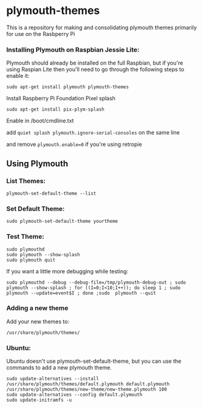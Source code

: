 # plymouth-themes
This is a repository for making and consolidating plymouth themes primarily for use on the Rasbperry Pi

### Installing Plymouth on Raspbian Jessie Lite:

Plymouth should already be installed on the full Raspbian, but if you're using Raspian Lite then you'll need to go through the following steps to enable it:

```
sudo apt-get install plymouth plymouth-themes
```
Install Raspberry Pi Foundation Pixel splash

```
sudo apt-get install pix-plym-splash
```

Enable in /boot/cmdline.txt

add `quiet splash plymouth.ignore-serial-consoles` on the same line

and remove `plymouth.enable=0` if you're using retropie

## Using Plymouth

### List Themes:

```
plymouth-set-default-theme --list
```

### Set Default Theme:

```
sudo plymouth-set-default-theme yourtheme
```

### Test Theme:

```
sudo plymouthd
sudo plymouth --show-splash
sudo plymouth quit 
```

If you want a little more debugging while testing:
```
sudo plymouthd --debug --debug-file=/tmp/plymouth-debug-out ; sudo plymouth --show-splash ; for ((I=0;I<10;I++)); do sleep 1 ; sudo plymouth --update=event$I ; done ;sudo  plymouth --quit
```


### Adding a new theme

Add your new themes to:

```
/usr/share/plymouth/themes/
```

### Ubuntu:

Ubuntu doesn't use plymouth-set-default-theme, but you can use the commands to add a new plymouth theme. 

```
sudo update-alternatives --install /usr/share/plymouth/themes/default.plymouth default.plymouth /usr/share/plymouth/themes/new-theme/new-theme.plymouth 100
sudo update-alternatives --config default.plymouth
sudo update-initramfs -u
```
